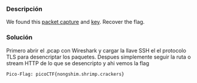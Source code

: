 ### Descripción 
We found this [packet capture](https://jupiter.challenges.picoctf.org/static/0c84d3636dd088d9fe4efd5d0d869a06/capture.pcap) and [key](https://jupiter.challenges.picoctf.org/static/0c84d3636dd088d9fe4efd5d0d869a06/picopico.key). Recover the flag.
### Solución
Primero abrir el .pcap con Wireshark y cargar la llave SSH el el protocolo TLS para desencriptar los paquetes. Despues simplemente seguir la ruta o stream HTTP de lo que se desencripto y ahi vemos la flag
```
Pico-Flag: picoCTF{nongshim.shrimp.crackers}
```

